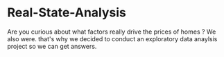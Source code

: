 # Real-State-Analysis
Are you curious about what factors really drive the prices of homes ? We also were. that's why we decided to  conduct an exploratory data anaylsis project so we can get answers.
